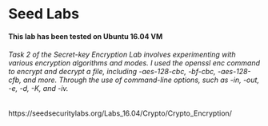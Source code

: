 <h1>Seed Labs </h1>
<h4>This lab has been tested on Ubuntu 16.04 VM</h4>

<h6>Task 2 of the Secret-key Encryption Lab involves experimenting with various encryption algorithms and modes.  I used the openssl enc command to encrypt and decrypt a file, including -aes-128-cbc, -bf-cbc, -aes-128-cfb, and more. Through the use of command-line options, such as -in, -out, -e, -d, -K, and -iv.</h6>
<p>https://seedsecuritylabs.org/Labs_16.04/Crypto/Crypto_Encryption/</p>
